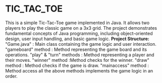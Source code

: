 # TIC_TAC_TOE
This is a simple Tic-Tac-Toe game implemented in Java. It allows two players to play the classic game on a 3x3 grid. The project demonstrates fundamental concepts of Java programming, including object-oriented design, user input handling, and basic game logic.
**Project Structure:**
"Game.java" : Main class containing the game logic and user interaction.
"gameboard" method : Method representing the game board and its operations.
"play" & "turn" methods : Method representing a player and their moves.
"winner" method :Method checks for the winner.
"draw" method : Method checks if the game is draw.
"mainaccess" method : Method access all the above methods implements the game logic in an order.
